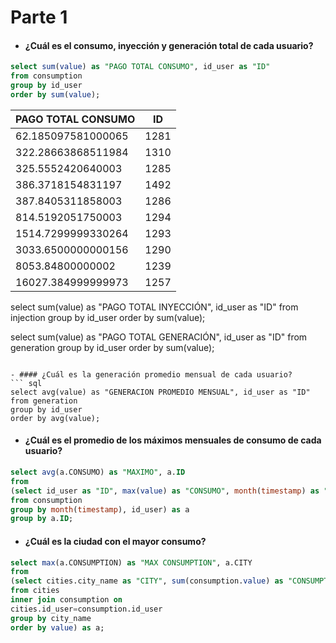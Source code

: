# Parte 1
- #### ¿Cuál es el consumo, inyección y generación total de cada usuario?
``` sql
select sum(value) as "PAGO TOTAL CONSUMO", id_user as "ID"
from consumption
group by id_user
order by sum(value);
```
|PAGO TOTAL CONSUMO | ID|
|-------------------|---| 
|62.185097581000065	|1281|
|322.28663868511984	|1310|
|325.5552420640003	|1285|
|386.3718154831197	|1492|
|387.8405311858003	|1286|
|814.5192051750003	|1294|
|1514.7299999330264	|1293|
|3033.6500000000156	|1290|
|8053.84800000002	|1239|
|16027.384999999973	|1257|


select sum(value) as "PAGO TOTAL INYECCIÓN", id_user as "ID"
from injection
group by id_user
order by sum(value);

select sum(value) as "PAGO TOTAL GENERACIÓN", id_user as "ID"
from generation
group by id_user
order by sum(value);
```

- #### ¿Cuál es la generación promedio mensual de cada usuario?
``` sql
select avg(value) as "GENERACION PROMEDIO MENSUAL", id_user as "ID"
from generation
group by id_user
order by avg(value);
```

- #### ¿Cuál es el promedio de los máximos mensuales de consumo de cada usuario?
``` sql
select avg(a.CONSUMO) as "MAXIMO", a.ID
from
(select id_user as "ID", max(value) as "CONSUMO", month(timestamp) as "MES"
from consumption
group by month(timestamp), id_user) as a
group by a.ID;
```

- #### ¿Cuál es la ciudad con el mayor consumo?
``` sql
select max(a.CONSUMPTION) as "MAX CONSUMPTION", a.CITY
from
(select cities.city_name as "CITY", sum(consumption.value) as "CONSUMPTION"
from cities
inner join consumption on
cities.id_user=consumption.id_user
group by city_name
order by value) as a;
```
